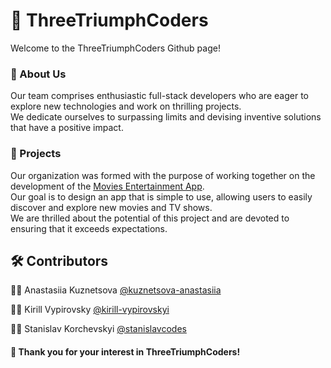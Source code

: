 # 🚀 ThreeTriumphCoders

Welcome to the ThreeTriumphCoders Github page!

### 📝 About Us

Our team comprises enthusiastic full-stack developers who are eager to explore new technologies and work on thrilling projects. <br />
We dedicate ourselves to surpassing limits and devising inventive solutions that have a positive impact.

### 🎯 Projects

Our organization was formed with the purpose of working together on the development of the [Movies Entertainment App](https://github.com/ThreeTriumphCoders/movies-entertainment-app#readme). <br />
Our goal is to design an app that is simple to use, allowing users to easily discover and explore new movies and TV shows. <br />
We are thrilled about the potential of this project and are devoted to ensuring that it exceeds expectations.

## 🛠️ Contributors

👩‍💻 Anastasiia Kuznetsova [@kuznetsova-anastasiia](https://github.com/kuznetsova-anastasiia)

👨‍💻 Kirill Vypirovsky [@kirill-vypirovskyi](https://github.com/kirill-vypirovskyi)

👨‍💻 Stanislav Korchevskyi [@stanislavcodes](https://github.com/stanislavcodes)

#### 💟 Thank you for your interest in ThreeTriumphCoders!

